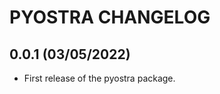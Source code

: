 PYOSTRA CHANGELOG
=================

0.0.1 (03/05/2022)
------------------
- First release of the pyostra package.